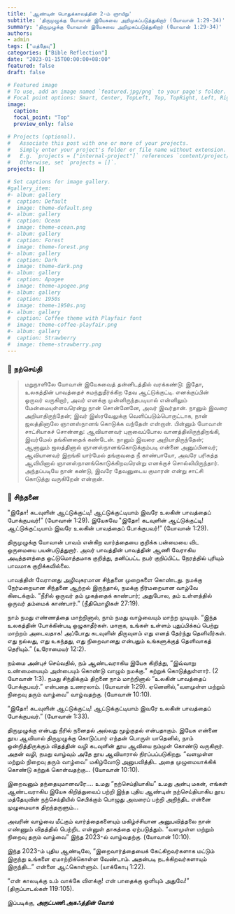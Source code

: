 ```yaml
---
title: 'ஆண்டின் பொதுக்காலத்தின் 2-ம் ஞாயிறு'
subtitle: 'திருமுழுக்கு யோவான் இயேசுவை அறிமுகப்படுத்துகிறார் (யோவான் 1:29-34)'
summary: 'திருமுழுக்கு யோவான் இயேசுவை அறிமுகப்படுத்துகிறார் (யோவான் 1:29-34)'
authors:
- admin
tags: ["மத்தேயு"]
categories: ["Bible Reflection"]
date: "2023-01-15T00:00:00+08:00"
featured: false
draft: false

# Featured image
# To use, add an image named `featured.jpg/png` to your page's folder.
# Focal point options: Smart, Center, TopLeft, Top, TopRight, Left, Right, BottomLeft, Bottom, BottomRight
image:
  caption:
  focal_point: "Top"
  preview_only: false

# Projects (optional).
#   Associate this post with one or more of your projects.
#   Simply enter your project's folder or file name without extension.
#   E.g. `projects = ["internal-project"]` references `content/project/deep-learning/index.md`.
#   Otherwise, set `projects = []`.
projects: []

# Set captions for image gallery.
#gallery_item:
#- album: gallery
#  caption: Default
#  image: theme-default.png
#- album: gallery
#  caption: Ocean
#  image: theme-ocean.png
#- album: gallery
#  caption: Forest
#  image: theme-forest.png
#- album: gallery
#  caption: Dark
#  image: theme-dark.png
#- album: gallery
#  caption: Apogee
#  image: theme-apogee.png
#- album: gallery
#  caption: 1950s
#  image: theme-1950s.png
#- album: gallery
#  caption: Coffee theme with Playfair font
#  image: theme-coffee-playfair.png
#- album: gallery
#  caption: Strawberry
#  image: theme-strawberry.png
---
```


### :love_letter: நற்செய்தி
> மறுநாளிலே யோவான் இயேசுவைத் தன்னிடத்தில் வரக்கண்டு: இதோ, உலகத்தின் பாவத்தைச் சுமந்துதீர்க்கிற தேவ ஆட்டுக்குட்டி. எனக்குப்பின் ஒருவர் வருகிறார், அவர் எனக்கு முன்னிருந்தபடியால் என்னிலும் மேன்மையுள்ளவரென்று நான் சொன்னேனே, அவர் இவர்தான். நானும் இவரை அறியாதிருந்தேன்; இவர் இஸ்ரவேலுக்கு வெளிப்படும்பொருட்டாக, நான் ஜலத்தினாலே ஞானஸ்நானங் கொடுக்க வந்தேன் என்றான். பின்னும் யோவான் சாட்சியாகச் சொன்னது: ஆவியானவர் புறாவைப்போல வானத்திலிருந்திறங்கி, இவர்மேல் தங்கினதைக் கண்டேன். நானும் இவரை அறியாதிருந்தேன்; ஆனாலும் ஜலத்தினால் ஞானஸ்நானங்கொடுக்கும்படி என்னை அனுப்பினவர்; ஆவியானவர் இறங்கி யார்மேல் தங்குவதை நீ காண்பாயோ, அவரே பரிசுத்த ஆவியினால் ஞானஸ்நானங்கொடுக்கிறவரென்று எனக்குச் சொல்லியிருந்தார். அந்தப்படியே நான் கண்டு, இவரே தேவனுடைய குமாரன் என்று சாட்சி கொடுத்து வருகிறேன் என்றான்.

### :speech_balloon: சிந்தனை
"இதோ! கடவுளின் ஆட்டுக்குட்டி! ஆட்டுக்குட்டியாம் இவரே உலகின் பாவத்தைப் போக்குபவர்!” (யோவான் 1:29).
இயேசுவே "இதோ! கடவுளின் ஆட்டுக்குட்டி! ஆட்டுக்குட்டியாம் இவரே உலகின் பாவத்தைப் போக்குபவர்!” (யோவான் 1:29).

திருமுழுக்கு யோவான் பாவம் என்கிற வார்த்தையை குறிக்க பன்மையை விட ஒருமையை பயன்படுத்துறார். அவர் பாவத்தின் பாவத்தின் ஆணி வேராகிய அடித்தளத்தை ஒட்டுமொத்தமாக குறித்து, தனிப்பட்ட நபர் குறிப்பிட்ட நேரத்தில் புரியும் பாவமாக குறிக்கவில்லை.

பாவத்தின் வேரானது அழிவுகரமான சிந்தனை முறைகளை கொண்டது. நமக்கு நேர்மறையான சிந்தனை ஆற்றல் இருந்தால், நமக்கு நிர்மறையான வாழ்வே கிடைக்கும். “நீரில் ஒருவர் தம் முகத்தைக் காண்பார்; அதுபோல, தம் உள்ளத்தில் ஒருவர் தம்மைக் காண்பார்.” (நீதிமொழிகள் 27:19).

நாம் நமது எண்ணத்தை மாற்றினால், நாம் நமது வாழ்வையும் மாற்ற முடியும். “இந்த உலகத்தின் போக்கின்படி ஒழுகாதீர்கள். மாறாக, உங்கள் உள்ளம் புதுப்பிக்கப் பெற்று மாற்றம் அடைவதாக! அப்போது கடவுளின் திருவுளம் எது எனத் தேர்ந்து தெளிவீர்கள். எது நல்லது, எது உகந்தது, எது நிறைவானது என்பதும் உங்களுக்குத் தெளிவாகத் தெரியும்.” (உரோமையர் 12:2).

நம்மை அன்புச் செய்வதில், நம் ஆண்டவராகிய இயேசு கிறித்து, “இவ்வாறு உண்மையையும் அன்பையும் கொண்டு வாழும் நமக்கு.” கற்றுக் கொடுத்துள்ளார்.  (2 யோவான் 1:3). நமது சிந்திக்கும் திறனை நாம் மாற்றினால் “உலகின் பாவத்தைப் போக்குபவர்.” என்பதை உணரலாம்.  (யோவான் 1:29). ஏனெனில்,“வளமுள்ள மற்றும் நிறைவு தரும் வாழ்வை” வாழ்வதற்கு. (யோவான் 10:10).

“இதோ! கடவுளின் ஆட்டுக்குட்டி! ஆட்டுக்குட்டியாம் இவரே உலகின் பாவத்தைப் போக்குபவர்.” (யோவான் 1:33).

திருமுழுக்கு என்பது நீரில் நனைதல் அல்லது மூழ்குதல் என்பதாகும். இயேசு என்னை தூய ஆவியால் திருமுழுக்கு கொடுப்பார் எந்தன் பொருள் யாதெனில், நாம் ஒன்றித்திருக்கும் விதத்தின் வழி கடவுளின் தூய ஆவியை நம்முள் கொண்டு வருகிறார். அதன் வழி, நமது வாழ்வும் அதே தூய ஆவியாரால் நிரப்பப்படுகிறது. “வளமுள்ள மற்றும் நிறைவு தரும் வாழ்வை” மகிழ்வோடு அனுபவித்திட அதை முழுமையாக்கிக் கொண்டு கற்றுக் கொள்வதற்கு... (யோவான் 10:10).

இறைவனும் தந்தையுமானவரே....
உமது “நற்செய்தியாகிய”  உமது அன்பு மகன், எங்கள் ஆண்டவராகிய இயேசு கிறித்துவைப் பற்றி இந்த புதிய ஆண்டின் நற்செய்தியாகிய தூய மத்தேயுவின் நற்செய்தியில் செபிக்கும் பொழுது அவரைப் பற்றி அறிந்திட என்னை முழுமையாக திறந்தருளும்... 

அவரின் வாழ்வை மீட்கும் வார்த்தைகளையும் மகிழ்ச்சியான அனுபவித்தலை நான் எண்ணும் விதத்தில் பெற்றிட என்னுள் தாகத்தை ஏற்படுத்தும். “வளமுள்ள மற்றும் நிறைவு தரும் வாழ்வை” இந்த 2023-ல் வாழ்வதற்கு. (யோவான் 10:10).

இந்த 2023-ம் புதிய ஆண்டிலே, “இறைவார்த்தையைக் கேட்கிறவர்களாக மட்டும் இருந்து உங்களை ஏமாற்றிக்கொள்ள வேண்டாம். அதன்படி நடக்கிறவர்களாயும் இருந்திட.” என்னை ஆட்கொள்ளும். (யாக்கோபு 1:22).

“என் காலடிக்கு உம் வாக்கே விளக்கு! என் பாதைக்கு ஒளியும் அதுவே!” (திருப்பாடல்கள் 119:105).


இப்படிக்கு,
___அருட்பணி.அகஃத்தின் வோங்___
